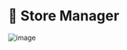 # 🏪 Store Manager

![image](https://user-images.githubusercontent.com/86388276/183502828-c96ae348-594b-4166-b243-40fbab5a1d7d.png)
